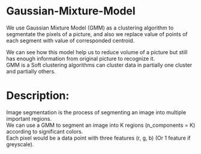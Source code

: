 # Gaussian-Mixture-Model
We use Gaussian Mixture Model (GMM) as a clustering algorithm to segmentate the pixels of a picture, and also we replace value of points of each segment with value of corresponded centroid.  

We can see how this model help us to reduce volume of a picture but still has enough information from original picture to recognize it.  
GMM is a Soft clustering algorithms can cluster data in partially one cluster and partially others.

# Description:  
Image segmentation is the process of segmenting an image into multiple important regions.  
We can use a GMM to segment an image into K regions (n_components = K) according to significant colors.  
Each pixel would be a data point with three features (r, g, b) (Or 1 feature if greyscale).
